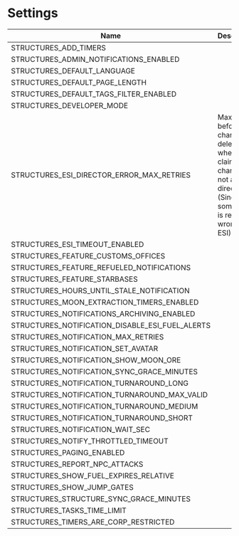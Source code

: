 # Settings

Name|Description|Default
--|--|--
STRUCTURES_ADD_TIMERS||`True`
STRUCTURES_ADMIN_NOTIFICATIONS_ENABLED||`True`
STRUCTURES_DEFAULT_LANGUAGE||`en`
STRUCTURES_DEFAULT_PAGE_LENGTH||`10`
STRUCTURES_DEFAULT_TAGS_FILTER_ENABLED||`False`
STRUCTURES_DEVELOPER_MODE||`False`
STRUCTURES_ESI_DIRECTOR_ERROR_MAX_RETRIES|Max retries before a character is deleted when ESI claims the character is not a director (Since this sometimes is reported wrongly by ESI).|`3`
STRUCTURES_ESI_TIMEOUT_ENABLED||`True`
STRUCTURES_FEATURE_CUSTOMS_OFFICES||`True`
STRUCTURES_FEATURE_REFUELED_NOTIFICATIONS||`True`
STRUCTURES_FEATURE_STARBASES||`True`
STRUCTURES_HOURS_UNTIL_STALE_NOTIFICATION||`24`
STRUCTURES_MOON_EXTRACTION_TIMERS_ENABLED||`True`
STRUCTURES_NOTIFICATIONS_ARCHIVING_ENABLED||`False`
STRUCTURES_NOTIFICATION_DISABLE_ESI_FUEL_ALERTS||`False`
STRUCTURES_NOTIFICATION_MAX_RETRIES||`3`
STRUCTURES_NOTIFICATION_SET_AVATAR||`True`
STRUCTURES_NOTIFICATION_SHOW_MOON_ORE||`True`
STRUCTURES_NOTIFICATION_SYNC_GRACE_MINUTES||`40`
STRUCTURES_NOTIFICATION_TURNAROUND_LONG||`50`
STRUCTURES_NOTIFICATION_TURNAROUND_MAX_VALID||`3600`
STRUCTURES_NOTIFICATION_TURNAROUND_MEDIUM||`15`
STRUCTURES_NOTIFICATION_TURNAROUND_SHORT||`5`
STRUCTURES_NOTIFICATION_WAIT_SEC||`5`
STRUCTURES_NOTIFY_THROTTLED_TIMEOUT||`86400`
STRUCTURES_PAGING_ENABLED||`True`
STRUCTURES_REPORT_NPC_ATTACKS||`True`
STRUCTURES_SHOW_FUEL_EXPIRES_RELATIVE||`True`
STRUCTURES_SHOW_JUMP_GATES||`True`
STRUCTURES_STRUCTURE_SYNC_GRACE_MINUTES||`120`
STRUCTURES_TASKS_TIME_LIMIT||`7200`
STRUCTURES_TIMERS_ARE_CORP_RESTRICTED||`False`
